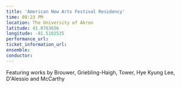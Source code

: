```yaml
---
title: 'American New Arts Festival Residency'
time: 08:23 PM
location: The University of Akron
latitude: 41.0763656
longitude: -81.5102535
performance_url: 
ticket_information_url: 
ensemble: 
conductor: 
---
```

<p>Featuring works by Brouwer, Griebling-Haigh, Tower, Hye Kyung Lee, D'Alessio and McCarthy</p>